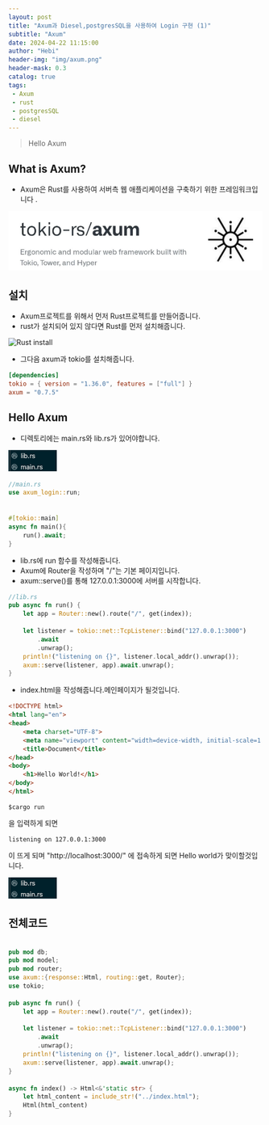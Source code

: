 ```yaml
---
layout: post
title: "Axum과 Diesel,postgresSQL을 사용하여 Login 구현 (1)"
subtitle: "Axum"
date: 2024-04-22 11:15:00
author: "Hebi"
header-img: "img/axum.png"
header-mask: 0.3
catalog: true
tags:
 - Axum
 - rust
 - postgresSQL
 - diesel
---
```

> Hello Axum


## What is Axum?
- Axum은 Rust를 사용하여 서버측 웹 애플리케이션을 구축하기 위한 프레임워크입니다 .
<img src="/img/axum.png" />

## 설치

- Axum프로젝트를 위해서 먼저 Rust프로젝트를 만들어줍니다.
- rust가 설치되어 있지 않다면 Rust를 먼저 설치해줍니다.

![Rust install](https://www.rust-lang.org/tools/install)

- 그다음 axum과 tokio를 설치해줍니다.


```toml
[dependencies]
tokio = { version = "1.36.0", features = ["full"] }
axum = "0.7.5"
```


## Hello Axum

- 디렉토리에는 main.rs와 lib.rs가 있어야합니다.

<img src="/img/axum2.png" />


```rust
//main.rs
use axum_login::run;


#[tokio::main]
async fn main(){
    run().await;
}

```
- lib.rs에 run 함수를 작성해줍니다.
- Axum에 Router을 작성하며 "/"는 기본 페이지입니다.
- axum::serve()를 통해 127.0.0.1:3000에 서버를 시작합니다.

```rust
//lib.rs
pub async fn run() {
    let app = Router::new().route("/", get(index));

    let listener = tokio::net::TcpListener::bind("127.0.0.1:3000")
        .await
        .unwrap();
    println!("listening on {}", listener.local_addr().unwrap());
    axum::serve(listener, app).await.unwrap();
}
```


- index.html을 작성해줍니다.메인페이지가 될것입니다.


```html
<!DOCTYPE html>
<html lang="en">
<head>
    <meta charset="UTF-8">
    <meta name="viewport" content="width=device-width, initial-scale=1.0">
    <title>Document</title>
</head>
<body>
    <h1>Hello World!</h1>
</body>
</html>
```

```
$cargo run
```

을 입력하게 되면 


```
listening on 127.0.0.1:3000
```

이 뜨게 되며 "http://localhost:3000/" 에 접속하게 되면 Hello world가 맞이할것입니다.

<img src="/img/axum2.png" />



## 전체코드

```rust

pub mod db;
pub mod model;
pub mod router;
use axum::{response::Html, routing::get, Router};
use tokio;

pub async fn run() {
    let app = Router::new().route("/", get(index));

    let listener = tokio::net::TcpListener::bind("127.0.0.1:3000")
        .await
        .unwrap();
    println!("listening on {}", listener.local_addr().unwrap());
    axum::serve(listener, app).await.unwrap();
}

async fn index() -> Html<&'static str> {
    let html_content = include_str!("../index.html");
    Html(html_content)
}


```
